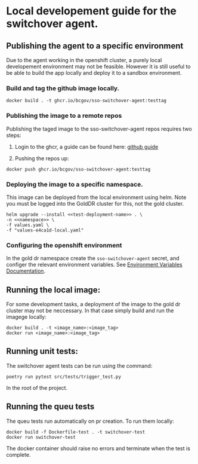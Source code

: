 # Local developement guide for the switchover agent.

## Publishing the agent to a specific environment

Due to the agent working in the openshift cluster, a purely local developement environment may not be feasible.  However it is still useful to be able to build the app locally and deploy it to a sandbox environment.

### Build and tag the github image locally.

```
docker build . -t ghcr.io/bcgov/sso-switchover-agent:testtag
```

### Publishing the image to a remote repos

Publishing the taged image to the sso-switchover-agent repos requires two steps:

1) Login to the ghcr, a guide can be found here: [github guide](https://docs.github.com/en/packages/working-with-a-github-packages-registry/working-with-the-container-registry)

1) Pushing the repos up:
```
docker push ghcr.io/bcgov/sso-switchover-agent:testtag
```

### Deploying the image to a specific namespace.

This image can be deployed from the local environment using helm. Note you must be logged into the GoldDR cluster for this, not the gold cluster.

```
helm upgrade --install <<test-deployment-name>> . \
-n <<namespace>> \
-f values.yaml \
-f "values-e4ca1d-local.yaml"
```

### Configuring the openshift environment

In the gold dr namespace create the `sso-switchover-agent` secret, and configer the relevant environment variables. See [Environment Variables Documentation](./environment-variables.md).

## Running the local image:

For some development tasks, a deployment of the image to the gold dr cluster may not be neccessary.  In that case simply build and run the imagege locally:

```
docker build . -t <image_name>:<image_tag>
docker run <image_name>:<image_tag>
```

## Running unit tests:

The switchover agent tests can be run using the command:

```
poetry run pytest src/tests/trigger_test.py
```

In the root of the project.

## Running the queu tests

The queu tests run automatically on pr creation.  To run them locally:

```
docker build -f Dockerfile-test . -t switchover-test
docker run switchover-test
```

The docker container should raise no errors and terminate when the test is complete.
